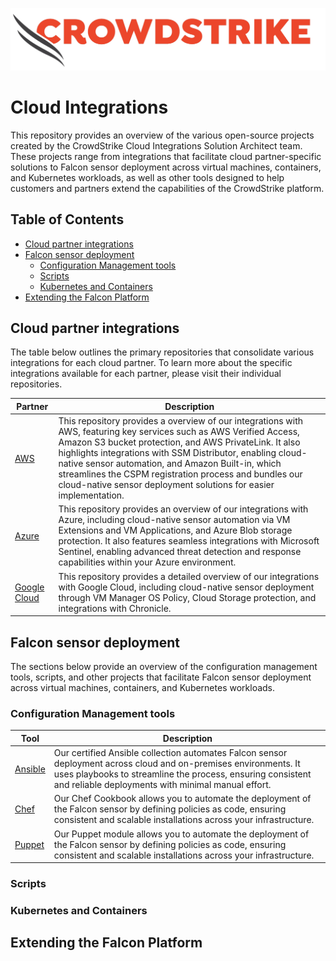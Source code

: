 ![](https://raw.githubusercontent.com/CrowdStrike/falconpy/main/docs/asset/cs-logo.png)

# Cloud Integrations

This repository provides an overview of the various open-source projects created by the CrowdStrike Cloud Integrations Solution Architect team. These projects range from integrations that facilitate cloud partner-specific solutions to Falcon sensor deployment across virtual machines, containers, and Kubernetes workloads, as well as other tools designed to help customers and partners extend the capabilities of the CrowdStrike platform.

## Table of Contents

- [Cloud partner integrations](#cloud-partner-integrations)
- [Falcon sensor deployment](#falcon-sensor-deployment)
  - [Configuration Management tools](#configuration-management-tools)
  - [Scripts](#scripts)
  - [Kubernetes and Containers](#kubernetes-and-containers)
- [Extending the Falcon Platform](#extending-the-falcon-platform)

## Cloud partner integrations

The table below outlines the primary repositories that consolidate various integrations for each cloud partner. To learn more about the specific integrations available for each partner, please visit their individual repositories.

| Partner | Description |
| ------- | ----------- |
| [AWS](https://github.com/CrowdStrike/Cloud-AWS) | This repository provides a  overview of our integrations with AWS, featuring key services such as AWS Verified Access, Amazon S3 bucket protection, and AWS PrivateLink. It also highlights integrations with SSM Distributor, enabling cloud-native sensor automation, and Amazon Built-in, which streamlines the CSPM registration process and bundles our cloud-native sensor deployment solutions for easier implementation. |
| [Azure](https://github.com/CrowdStrike/Cloud-Azure) | This repository provides an overview of our integrations with Azure, including cloud-native sensor automation via VM Extensions and VM Applications, and Azure Blob storage protection. It also features seamless integrations with Microsoft Sentinel, enabling advanced threat detection and response capabilities within your Azure environment.|
| [Google Cloud](https://github.com/CrowdStrike/Cloud-GCP) | This repository provides a detailed overview of our integrations with Google Cloud, including cloud-native sensor deployment through VM Manager OS Policy, Cloud Storage protection, and integrations with Chronicle.|

## Falcon sensor deployment

The sections below provide an overview of the configuration management tools, scripts, and other projects that facilitate Falcon sensor deployment across virtual machines, containers, and Kubernetes workloads.

### Configuration Management tools

| Tool | Description |
| ---- | ----------- |
| [Ansible](https://github.com/CrowdStrike/ansible_collection_falcon) | Our certified Ansible collection automates Falcon sensor deployment across cloud and on-premises environments. It uses playbooks to streamline the process, ensuring consistent and reliable deployments with minimal manual effort. |
| [Chef](https://github.com/CrowdStrike/chef-falcon) | Our Chef Cookbook allows you to automate the deployment of the Falcon sensor by defining policies as code, ensuring consistent and scalable installations across your infrastructure. |
| [Puppet](https://github.com/CrowdStrike/chef-falcon) | Our Puppet module allows you to automate the deployment of the Falcon sensor by defining policies as code, ensuring consistent and scalable installations across your infrastructure. |

### Scripts

### Kubernetes and Containers

## Extending the Falcon Platform

